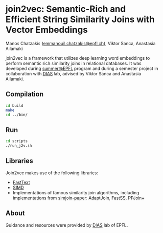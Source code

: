 # join2vec: Semantic-Rich and Efficient String Similarity Joins with Vector Embeddings

Manos Chatzakis (emmanouil.chatzakis@epfl.ch), Viktor Sanca, Anastasia Ailamaki

join2vec is a framework that utilizes deep learning word embeddings to perform semantic rich similarity joins in relational databases. It was developed during [summer@EPFL](https://summer.epfl.ch/) program and during a semester project in collaboration with [DIAS](https://www.epfl.ch/labs/dias/) lab, advised by Viktor Sanca and Anastasia Ailamaki.



## Compilation
```bash
cd build
make
cd ../bin/
```

## Run
```bash
cd scripts
./run_j2v.sh
```

## Libraries
Join2vec makes use of the following libraries:
* [FastText](https://github.com/facebookresearch/fastText) 
* [SIMD](https://github.com/ermig1979/Simd)
* Implementations of famous similarity join algorithms, including implementations from [simjoin-paper](https://github.com/VincentShenbw/similarityjoin): AdaptJoin, FastSS, PPJoin+

## About
Guidance and resources were provided by [DIAS](https://www.epfl.ch/labs/dias/) lab of EPFL.
